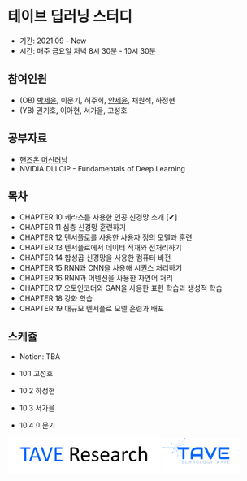 # 테이브 딥러닝 스터디
- 기간: 2021.09 - Now
- 시간: 매주 금요일 저녁 8시 30분 - 10시 30분

## 참여인원

- (OB) [박제윤](http://jeiyoon.github.io/), 이문기, 허주희, [안세윤](https://yunniya097.github.io/), 채원석, 하정현
- (YB) 권기호, 이아현, 서가을, 고성호

## 공부자료

- [핸즈온 머신러닝](https://github.com/rickiepark/handson-ml2)
- NVIDIA DLI CIP - Fundamentals of Deep Learning


## 목차

- CHAPTER 10 케라스를 사용한 인공 신경망 소개 [✔]
- CHAPTER 11 심층 신경망 훈련하기
- CHAPTER 12 텐서플로를 사용한 사용자 정의 모델과 훈련
- CHAPTER 13 텐서플로에서 데이터 적재와 전처리하기
- CHAPTER 14 합성곱 신경망을 사용한 컴퓨터 비전
- CHAPTER 15 RNN과 CNN을 사용해 시퀀스 처리하기
- CHAPTER 16 RNN과 어텐션을 사용한 자연어 처리
- CHAPTER 17 오토인코더와 GAN을 사용한 표현 학습과 생성적 학습
- CHAPTER 18 강화 학습
- CHAPTER 19 대규모 텐서플로 모델 훈련과 배포

## 스케쥴

- Notion: TBA

- 10.1 고성호

- 10.2 하정현

- 10.3 서가을

- 10.4 이문기

<!-- ![l1](./imgs/logo_tave.png) -->
<!-- ![l2](./imgs/logo_research.png) -->
[<img src = "./imgs/logo_tave_research.png" width="60%">](https://taveresearch.github.io/) [<img src = "./imgs/logo_tave.png" width="30%">](https://tavewave.github.io/) 
